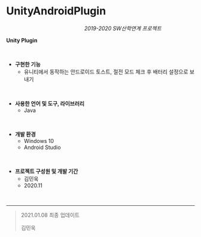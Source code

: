 # UnityAndroidPlugin

&nbsp;&nbsp;&nbsp;&nbsp;&nbsp;&nbsp;&nbsp;&nbsp;&nbsp;&nbsp;&nbsp;&nbsp;&nbsp;&nbsp;&nbsp;&nbsp;&nbsp;&nbsp;&nbsp;&nbsp;&nbsp;&nbsp;&nbsp;&nbsp;&nbsp;&nbsp;&nbsp;&nbsp;&nbsp;&nbsp;&nbsp;&nbsp;&nbsp;&nbsp;&nbsp;&nbsp;&nbsp;&nbsp;&nbsp;&nbsp;&nbsp;&nbsp;&nbsp;&nbsp;&nbsp;&nbsp;&nbsp;&nbsp;&nbsp;&nbsp;&nbsp;&nbsp;&nbsp;*2019-2020 SW산학연계 프로젝트*

**Unity Plugin**

<br>

- **구현한 기능**
  - 유니티에서 동작하는 안드로이드 토스트, 절전 모드 체크 후 배터리 설정으로 보내기

<br>

- **사용한 언어 및 도구, 라이브러리**
  + Java

<br>

+ **개발 환경**
  + Windows 10
  + Android Studio

<br>

- **프로젝트 구성원 및 개발 기간**
  + 김민욱
  + 2020.11

<br>

---

> 2021.01.08 최종 업데이트
>
> 김민욱
